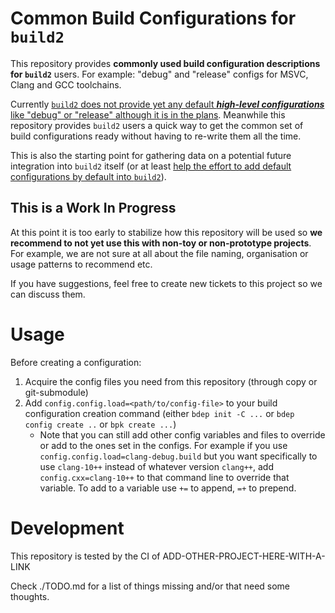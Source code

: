 Common Build Configurations for `build2` 
=======================================

This repository provides **commonly used build configuration descriptions for `build2`** users. For example: "debug" and "release" configs for MSVC, Clang and GCC toolchains.

Currently [`build2` does not provide yet any default ***high-level configurations*** like "debug" or "release" although it is in the plans](https://github.com/build2/build2/issues/11). Meanwhile this repository provides `build2` users a quick way to get the common set of build configurations ready without having to re-write them all the time.

This is also the starting point for gathering data on a potential future integration into `build2` itself (or at least [help the effort to add default configurations by default into `build2`](https://github.com/build2/build2/issues/11)).

## This is a Work In Progress

At this point it is too early to stabilize how this repository will be used so **we recommend to not yet use this with non-toy or non-prototype projects**.
For example, we are not sure at all about the file naming, organisation or usage patterns to recommend etc.

If you have suggestions, feel free to create new tickets to this project so we can discuss them.

# Usage

Before creating a configuration:

1. Acquire the config files you need from this repository (through copy or git-submodule)
2. Add `config.config.load=<path/to/config-file>` to your build configuration creation command (either `bdep init -C ...` or `bdep config create ..` or `bpk create ...`)
    - Note that you can still add other config variables and files to override or add to the ones set in the configs. For example if you use `config.config.load=clang-debug.build` but you want specifically to use `clang-10++` instead of whatever version `clang++`, add `config.cxx=clang-10++` to that command line to override that variable. To add to a variable use `+=` to append, `=+` to prepend.


# Development

This repository is tested by the CI of ADD-OTHER-PROJECT-HERE-WITH-A-LINK

Check ./TODO.md for a list of things missing and/or that need some thoughts.

